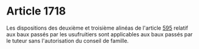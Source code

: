 # Article 1718

Les dispositions des deuxième et troisième alinéas de l'article <a href='/code-civil/livre-ii-des-biens-et-des-differentes-modifications-de-la-propriete/titre-iii-de-lusufruit-de-lusage-et-de-lhabitation/chapitre-ier-de-lusufruit/section-1-des-droits-de-lusufruitier/595.md' title='Code civil - art. 595 (V)'>595</a> relatif aux baux passés par les usufruitiers sont applicables aux baux passés par le tuteur sans l'autorisation du conseil de famille.